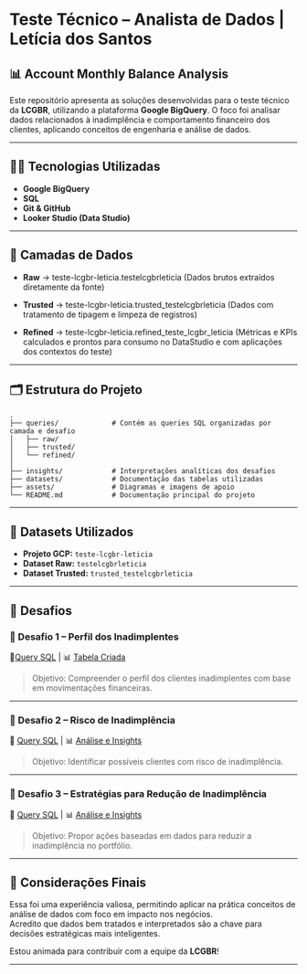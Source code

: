 # Teste Técnico – Analista de Dados | Letícia dos Santos

## 📊 Account Monthly Balance Analysis

Este repositório apresenta as soluções desenvolvidas para o teste técnico da **LCGBR**, utilizando a plataforma **Google BigQuery**. O foco foi analisar dados relacionados à inadimplência e comportamento financeiro dos clientes, aplicando conceitos de engenharia e análise de dados.

---

## 👩‍💻 Tecnologias Utilizadas

- **Google BigQuery**
- **SQL**
- **Git & GitHub**
- **Looker Studio (Data Studio)**

---

## 🔄 Camadas de Dados

- **Raw** → teste-lcgbr-leticia.testelcgbrleticia (Dados brutos extraídos diretamente da fonte)

- **Trusted** → teste-lcgbr-leticia.trusted_testelcgbrleticia (Dados com tratamento de tipagem e limpeza de registros)

- **Refined**  → teste-lcgbr-leticia.refined_teste_lcgbr_leticia (Métricas e KPIs calculados e prontos para consumo no DataStudio e com aplicações dos contextos do teste)

---

## 🗂️ Estrutura do Projeto

```plaintext
.
├── queries/             # Contém as queries SQL organizadas por camada e desafio
│   ├── raw/
│   ├── trusted/
│   └── refined/
│
├── insights/            # Interpretações analíticas dos desafios
├── datasets/            # Documentação das tabelas utilizadas
├── assets/              # Diagramas e imagens de apoio
└── README.md            # Documentação principal do projeto
````
---

## 📂 Datasets Utilizados

- **Projeto GCP:** `teste-lcgbr-leticia`
- **Dataset Raw:** `testelcgbrleticia`
- **Dataset Trusted:** `trusted_testelcgbrleticia`

---

## 🧩 Desafios

### 🔹 Desafio 1 – Perfil dos Inadimplentes 
📄[Query SQL]([queries/desafio_3.sql](https://github.com/leticiaholsback/teste-lcgbr-leticia-/blob/main/refined_query_desafio)) | 📊 [Tabela Criada]((https://github.com/leticiaholsback/teste-lcgbr-leticia-/blob/main/bq-results-20250406-150135-1743951771621.csv))


> Objetivo: Compreender o perfil dos clientes inadimplentes com base em movimentações financeiras.

---

### 🔹 Desafio 2 – Risco de Inadimplência  
📄 [Query SQL](queries/desafio_2.sql) | 📊 [Análise e Insights](insights/desafio_2.md)

> Objetivo: Identificar possíveis clientes com risco de inadimplência.

---

### 🔹 Desafio 3 – Estratégias para Redução de Inadimplência  
📄 [Query SQL](queries/desafio_3.sql) | 📊 [Análise e Insights](insights/desafio_3.md)
> Objetivo: Propor ações baseadas em dados para reduzir a inadimplência no portfólio.

---

## 📌 Considerações Finais

Essa foi uma experiência valiosa, permitindo aplicar na prática conceitos de análise de dados com foco em impacto nos negócios.  
Acredito que dados bem tratados e interpretados são a chave para decisões estratégicas mais inteligentes.

Estou animada para contribuir com a equipe da **LCGBR**!

---


